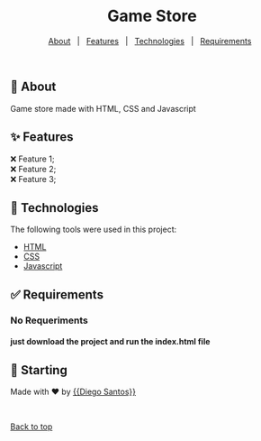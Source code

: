 <div align="center" id="top"> 

  &#xa0;

</div>

<h1 align="center">Game Store</h1>

<p align="center">
  <a href="#dart-about">About</a> &#xa0; | &#xa0; 
  <a href="#sparkles-features">Features</a> &#xa0; | &#xa0;
  <a href="#rocket-technologies">Technologies</a> &#xa0; | &#xa0;
  <a href="#white_check_mark-requirements">Requirements</a> &#xa0; 
</p>

<br>

## :dart: About ##

Game store made with HTML, CSS and Javascript

## :sparkles: Features ##

:x: Feature 1;\
:x: Feature 2;\
:x: Feature 3;

## :rocket: Technologies ##

The following tools were used in this project:

- [HTML](https://www.w3.org/standards/webdesign/htmlcss)
- [CSS](https://www.w3.org/standards/webdesign/htmlcss)
- [Javascript](https://developer.mozilla.org/pt-BR/docs/Web/JavaScript)

## :white_check_mark: Requirements ##

### No Requeriments
#### just download the project and run the index.html file

## :checkered_flag: Starting ##

Made with :heart: by <a href="https://github.com/{{odiegosantos}}" target="_blank">{{Diego Santos}}</a>

&#xa0;

<a href="#top">Back to top</a>
